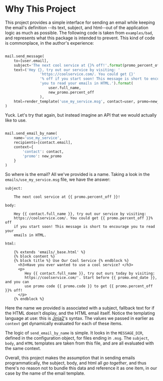 
# Why This Project

This project provides a simple interface for sending an email while keeping the email's definition
--its text, subject, and html--out of the application logic as much as possible. The following code
is taken from `examples/bad`, and represents what this package is intended to prevent. This kind of
code is commonplace, in the author's experience:


```python

mail.send_message(
    to=[user.email],
    subject='The next cool service at {}% off!'.format(promo_percent_off=new_promo.percent_off),
    text=('Hey {}, try out our service by visiting: '
                'https://coolservice.com/. You could get {}'
                '% off if you start soon! This message is short to encourage '
                'you to read your emails in HTML.').format(
                    user.full_name,
                    new_promo.percent_off
                ),
    html=render_template('use_my_service.msg', contact=user, promo=new_promo)
)
```

Yuck. Let's try that again, but instead imagine an API that we would actually like to use.

```python

mail.send_email_by_name(
    name='use_my_service',
    recipients=[contact.email],
    context={
        'contact': contact,
        'promo': new_promo
    }
)

```

So where is the email? All we've provided is a name. Taking a look in the
`emails/use_my_service.msg` file, we have the answer:

```
subject:

    The next cool service at {{ promo.percent_off }}!

body:

    Hey {{ contact.full_name }}, try out our service by visiting:
    https://coolservice.com/. You could get {{ promo.percent_off }}% off
    if you start soon! This message is short to encourage you to read your
    emails in HTML.

html:

    {% extends 'emails/_base.html' %}
    {% block content %}
    {% block title %} Use Our Cool Service {% endblock %}
      <h3>Have you ever wanted to use a cool service? </h3>
      <p>
         Hey {{ contact.full_name }}, try out ours today by visiting:
         https://coolservice.com/'. Start before {{ promo.end_date }}, and you can
         use promo code {{ promo.code }} to get {{ promo.percent_off }}% off!
      </p>
    {% endblock %}
```

Here the name we provided is associated with a subject, fallback text for if the HTML doesn't
display, and the HTML email itself. Notice the templating language at use: this is
[Jinja2](http://jinja.pocoo.org/)'s syntax. The values we passed in earlier as `context` get
dynamically evaluated for each of these items.

The logic of `send_email_by_name` is simple. It looks in the `MESSAGE_DIR`, defined in the configuration object, for files ending in `.msg`. The `subject`, `body`, and `HTML` templates
are taken from this file, and are all evaluated with the same context.

Overall, this project makes the assumption that in sending emails programmatically,
the subject, body, and html all *go together*, and thus there's no reason not to bundle
this data and reference it as one item, in our case by the name of the email template.
